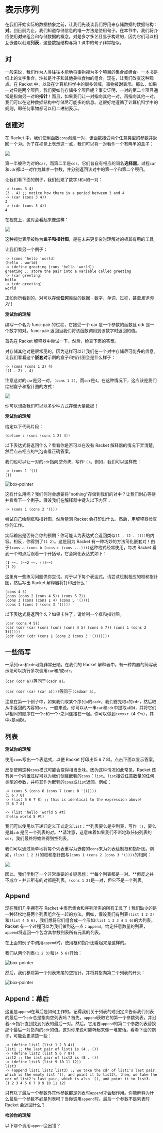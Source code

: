 # 表示序列

在我们开始实际的数据抽象之前，让我们先谈谈我们将用来存储数据的数据结构：**对**。到目前为止，我们知道存储信息的唯一方法是使用句子。在本节中，我们将介绍使用**对**来组合和存储数据的概念。对是多才多艺且易于构建的，因为它们可以相互嵌套以创建**列表**，这些数据结构与第 1 课中的句子非常相似。

## 对

一般来说，我们作为人类往往本能地将事物视为多个项目的集合或组合。一本书是纸上的文字集合。沙拉是叶子和其他美味食物的组合。现在，让我们改变这种观点。在 Racket 中，以及在计算机科学中的很多领域，事物被**对**表示。那么，如果一对只是两个项目，我们要如何存储多个项目呢？事实证明，一对的第二个项目通常是指向另一对的**指针**！而且，如果我们让一对指向其他一对，再指向其他一对，我们可以在这种数据结构中存储尽可能多的信息。这很好地遵循了计算机科学中的规则，即任何事物都可以用二进制表示。

## 创建对

在 Racket 中，我们使用函数`cons`创建一对，该函数接受两个任意类型的参数并返回一个*对*。为了在视觉上表示这一点，我们可以将一对看作一个有两半的盒子：

![](img/04_empty_pair.png)

第一半被称为对的`car`，而第二半是`cdr`。它们各自有相应的同名**选择器**。过程`car`和`cdr`都以一对作为其唯一参数，并分别返回该对中的第一个和第二个项目。

让我们看下面的例子，我们创建了数字`3`和`4`的一对：

```
-> (cons 3 4)
(3 . 4) ;; notice how there is a period between 3 and 4
-> (car (cons 3 4))
3
-> (cdr (cons 3 4))
4 
```

在视觉上，这对会看起来像这样：

![](img/04_pair_3_4.png)

这种视觉表示被称为**盒子和指针图**，是在未来更复杂时理解对的极其有用的工具。

让我们看另一个例子：

```
-> (cons 'hello 'world)
(hello . world)
-> (define greeting (cons 'hello 'world))
greeting ;; store the pair into a variable called greeting
-> (car greeting)
hello
-> (cdr greeting)
world 
```

正如你所看到的，对可以存储**任何**类型的数据 - 数字、单词、过程，甚至*更多的对*！

**测试你的理解**

编写一个名为 func-pair 的过程，它接受一个 car 是一个参数的函数且 cdr 是一个数字的对。func-pair 返回当我们将该函数调用到该数字时返回的值。

首先在 Racket 解释器中尝试一下。然后，检查下面的答案。

对存储其他对是很常见的，因为这样可以让我们在一个对中存储尽可能多的信息。让我们看看这个**嵌套对**示例的盒子和指针图会是什么样子：

```
-> (cons (cons 1 2) 4)
((1 . 2) . 4) 
```

注意这对的`car`是另一对，`(cons 1 2)`，而`cdr`是`4`。在这种情况下，这应该是我们绘制盒子和指针图的方式：

![](img/04_pair_124.png)

你可以想象我们可以以多少种方式存储大量数据！

**测试你的理解**

给定以下代码片段：

```
(define z (cons (cons 1 2) 4))
```

以下表达式将返回什么？看看你是否可以在没有 Racket 解释器的情况下弄清楚，然后点击相应的气泡查看正确答案。

我们也可以让一对的`cdr`指向*空列表*，写作`'()`。例如，我们可以这样做：

```
-> (cons 1 '())
(1) 
```

![box-pointer](img/04_list_1.png)

这有什么用呢？我们何时会想要将"nothing"存储到我们的对中？让我们耐心等待并看看下一个例子。假设我们在解释器中键入以下内容：

```
-> (cons 1 (cons 2 '())) 
```

尝试自己绘制框和指针图，然后猜测 Racket 会打印出什么。然后，用解释器检查你的工作。

实际输出是否符合你的预期？你可能认为表达式会返回类似`(1 . (2 . ()))`的内容。相反，你得到了`(1 2)`。这是因为 Racket 有一种巧妙的方法简化嵌套对！由于`(cons a (cons b (cons c (cons ...))))`这种格式经常使用，每次 Racket 看到一个句点后跟着一个开括号，它会简化表达式如下：

```
(1 ~~. (~~2 ~~. ())~~)
(1 2)
```

这里有一些练习问题供你尝试。对于以下每个表达式，请尝试绘制相应的框和指针图，然后写出 Racket 解释器将打印出什么：

```
(cons 4 5)
(cons (cons 2 (cons 4 5)) (cons 6 7))
(cons 3 (cons (cons 1 4) (cons 5 '())))
(cons 1 (cons 2 (cons 3 '()))) 
```

以下表达式将返回什么？如果卡住了，请绘制一个框和指针图。

```
(car (cons 4 5))
(car (cdr (car (cons (cons (cons 4 5) (cons 6 7)) (cons 1 (cons 2 3))))))
(cdr (cdr (cdr (cons 1 (cons 2 (cons 3 '())))))) 
```

## 一些简写

一系列`car`和`cdr`可能非常丑陋。在我们的 Racket 解释器中，有一种内置的简写表示法可以执行多次调用`car`和/或`cdr`。

`(car (cdr a))`等同于`(cadr a)`。

`(car (cdr (car (car a))))`等同于`(cadaar a)`。

注意在第一个例子中，如果我们取某个序列`a`的`cadr`，我们首先取`a`的`cdr`，然后取从中返回的内容的`car`。一般来说，你可以从一串`car`和`cdr`中提取`a`和`d`，并将它们以相同的顺序在一个`c`和一个`r`之间连接在一起。你可以做到`cxxxxr`（4 个`x`），其中`x`是`a`或`d`。

## 列表

**测试你的理解**

使用`cons`写出一个表达式，以便 Racket 打印出(5 6 7 8)。点击下面以显示答案。

反复使用这种`cons`模式可能会变得相当乏味。因为这种情况如此常见，Racket 还有另一个内置过程可以为我们创建嵌套的`cons`：`list`。`list`接受任意数量的任何类型的参数，并将其作为嵌套的`cons`或`list`返回。例如：

```
-> (cons 5 (cons 6 (cons 7 (cons 8 '()))))
(5 6 7 8)
-> (list 5 6 7 8) ;; this is identical to the expression above!
(5 6 7 8)

-> (list 'hello 'world 5 #t)
(hello world 5 #t) 
```

我们可以使用以下递归定义正式定义`list`：**列表要么是空列表，写作`'()`，要么是其`cdr`是另一个列表的对。**请注意，这意味着如果我们不断地取任何列表的`cdr`，我们最终将始终得到空列表。

我们可以通过简单地将每个列表重写为嵌套的`cons`来为列表绘制框和指针图。例如，`(list 1 2 3)`的框和指针图与`(cons 1 (cons 2 (cons 3 '())))`的相同：

![](img/04_list_123.png)

因此，我们学到了一个非常重要的关键思想：**每个列表都是一对。**但反之并不成立 - 并非所有的对都是列表。`(cons 1 2)`是一对，但它不是一个列表。

## Append

现在我们几乎拥有在 Racket 中表示集合和序列所需的所有工具了！我们缺少的是一种轻松地将两个列表组合在一起的方法。例如，假设我们有列表`(list 1 2 3)`和`(list 4 5 6)`，我们想将它们组合成一个形如`(list 1 2 3 4 5 6)`的大列表。Racket 有一个过程可以为我们做到这一点：`append`。给定任意数量的列表，`append`将返回一个包含其参数列表所有元素的列表。

在上面的例子中调用`append`时，使用框和指针图看起来是这样的。

我们从两个列表`(1 2 3)`和`(4 5 6)`开始：

![box-pointer](img/04_append1.png)

然后，我们移除第一个列表末尾的空指针，并将其指向第二个列表的开头：

![box-pointer](img/04_append2.png)

## Append：幕后

这里是`append`在幕后是如何工作的。记得我们关于列表的递归定义告诉我们列表的最后一个`cdr`总是指向空列表吗？首先，`append`获取它的第一个参数列表，并沿着`cdr`指针直到找到列表的最后一对。然后，它用要`append`的第二个参数列表替换那个最后一对指向的`cdr`的值。这对你来说可能听起来像一堆废话。看看下面的例子，可能会更清楚一些：

```
-> (define list1 (list 1 2 3 4))
list1 ;; the last pair of list1 is (4 . ())
-> (define list2 (list 5 6 7 8))
list2 ;; the last pair of list2 is (8 . ())
-> (define list3 (list 9 10 11 12))
list3
-> (append list1 list2 list3) ;; we take the cdr of list1's last pair, which is the empty list '(), and point it to list2\. then, we take the cdr of list2's last pair, which is also '(), and point it to list3.
(1 2 3 4 5 6 7 8 9 10 11 12) 
```

只有除了最后一个参数外其他参数都是列表时`append`才会起作用。你能解释为什么最后一个参数不必是列表吗？当你调用`append`时，最后一个参数不是列表时 Racket 会返回什么？

**检验你的理解**

以下哪个调用`append`会出错？
